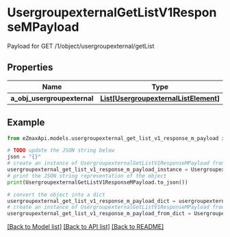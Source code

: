 # UsergroupexternalGetListV1ResponseMPayload

Payload for GET /1/object/usergroupexternal/getList

## Properties

Name | Type | Description | Notes
------------ | ------------- | ------------- | -------------
**a_obj_usergroupexternal** | [**List[UsergroupexternalListElement]**](UsergroupexternalListElement.md) |  | 

## Example

```python
from eZmaxApi.models.usergroupexternal_get_list_v1_response_m_payload import UsergroupexternalGetListV1ResponseMPayload

# TODO update the JSON string below
json = "{}"
# create an instance of UsergroupexternalGetListV1ResponseMPayload from a JSON string
usergroupexternal_get_list_v1_response_m_payload_instance = UsergroupexternalGetListV1ResponseMPayload.from_json(json)
# print the JSON string representation of the object
print(UsergroupexternalGetListV1ResponseMPayload.to_json())

# convert the object into a dict
usergroupexternal_get_list_v1_response_m_payload_dict = usergroupexternal_get_list_v1_response_m_payload_instance.to_dict()
# create an instance of UsergroupexternalGetListV1ResponseMPayload from a dict
usergroupexternal_get_list_v1_response_m_payload_from_dict = UsergroupexternalGetListV1ResponseMPayload.from_dict(usergroupexternal_get_list_v1_response_m_payload_dict)
```
[[Back to Model list]](../README.md#documentation-for-models) [[Back to API list]](../README.md#documentation-for-api-endpoints) [[Back to README]](../README.md)


